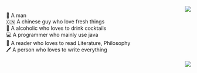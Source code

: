 
  <img align="right" src="https://github-readme-stats.vercel.app/api?username=hininojay&show_icons=true&theme=radical" />
  


<br>
👦 A man
<br>
🇨🇳 A chinese guy who love fresh things
<br>
🍹 A alcoholic who loves to drink cocktails
<br>
💻 A programmer who mainly use java
<br>
📖 A reader who loves to read Literature, Philosophy
<br>
🖊️ A person who loves to write everything

<br>
<br>

<img align="right" src="https://github-readme-stats.vercel.app/api/top-langs/?username=HiNinoJay&layout=compac" />

